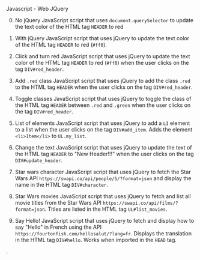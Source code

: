 Javascript - Web JQuery







 0. No jQuery
JavaScript script that uses `document.querySelector`
  to update the text color of the HTML tag `HEADER` to red 

 1. With jQuery
   JavaScript script that uses jQuery to update the
  text color of the HTML tag `HEADER` to red (`#ff0`).

 2. Click and turn red
  JavaScript script that uses jQuery to update the text color
  of the HTML tag `HEADER` to red (`#ff0`) when the user clicks on the tag `DIV#red_header`.

 3. Add `.red` class
JavaScript script that uses jQuery to add the class
  `.red` to the HTML tag `HEADER` when the user clicks on the tag `DIV#red_header`.

 4. Toggle classes
JavaScript script that uses jQuery to toggle the class
  of the HTML tag `HEADER` between `.red` and `.green` when the user clicks on the tag
  `DIV#red_header`.

 5. List of elements
   JavaScript script that uses jQuery to add a `LI`
  element to a list when the user clicks on the tag `DIV#add_item`.
   Adds the element `<li>Item</li>` to `UL.my_list`.

 6. Change the text
   JavaScript script that uses jQuery to update the text
  of the HTML tag `HEADER` to "New Header!!!" when the user clicks on the tag
  `DIV#update_header`.

 7. Star wars character
   JavaScript script that uses jQuery to fetch the Star
  Wars API `https://swapi.co/api/people/5/?format=json` and display the name in the HTML
  tag `DIV#character`.

 8. Star Wars movies
 JavaScript script that uses jQuery to fetch and list
  all movie titles from the Star Wars API `https://swapi.co/api/films/?format=json`.
   Titles are listed in the HTML tag `UL#list_movies`.

 9. Say Hello!
   JavaScript script that uses jQuery to fetch and display
  how to say "Hello" in French using the API
  `https://fourtonfish.com/hellosalut/?lang=fr`.
   Displays the translation in the HTML tag `DIV#hello`.
   Works when imported in the `HEAD` tag.




.
